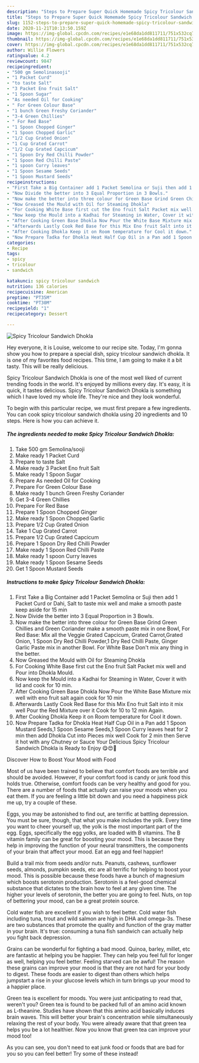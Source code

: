 ```yaml
---
description: "Steps to Prepare Super Quick Homemade Spicy Tricolour Sandwich Dhokla"
title: "Steps to Prepare Super Quick Homemade Spicy Tricolour Sandwich Dhokla"
slug: 1152-steps-to-prepare-super-quick-homemade-spicy-tricolour-sandwich-dhokla
date: 2020-11-21T10:13:50.159Z
image: https://img-global.cpcdn.com/recipes/e1e68da1dd811711/751x532cq70/spicy-tricolour-sandwich-dhokla-recipe-main-photo.jpg
thumbnail: https://img-global.cpcdn.com/recipes/e1e68da1dd811711/751x532cq70/spicy-tricolour-sandwich-dhokla-recipe-main-photo.jpg
cover: https://img-global.cpcdn.com/recipes/e1e68da1dd811711/751x532cq70/spicy-tricolour-sandwich-dhokla-recipe-main-photo.jpg
author: Willie Flowers
ratingvalue: 4.2
reviewcount: 9847
recipeingredient:
- "500 gm Semolinasooji"
- "1 Packet Curd"
- "to taste Salt"
- "3 Packet Eno fruit Salt"
- "1 Spoon Sugar"
- "As needed Oil for Cooking"
- " For Green Colour Base"
- "1 bunch Green Freshy Coriander"
- "3-4 Green Chillies"
- " For Red Base"
- "1 Spoon Chopped Ginger"
- "1 Spoon Chopped Garlic"
- "1/2 Cup Grated Onion"
- "1 Cup Grated Carrot"
- "1/2 Cup Grated Capcicum"
- "1 Spoon Dry Red Chilli Powder"
- "1 Spoon Red Chilli Paste"
- "1 spoon Curry leaves"
- "1 Spoon Sesame Seeds"
- "1 Spoon Mustard Seeds"
recipeinstructions:
- "First Take a Big Container add 1 Packet Semolina or Suji then add 1 Packet Curd or Dahi, Salt to taste mix well and make a smooth paste keep aside for 15 min"
- "Now Divide the better into 3 Equal Proportion in 3 Bowls."
- "Now make the better into three colour for Green Base Grind Green Chillies and Green Coriander make a smooth paste mix in one Bowl, For Red Base: Mix all the Veggie Grated Capcicum, Grated Carrot,Grated Onion, 1 Spoon Dry Red Chilli Powder,1 Dry Red Chilli Paste, Ginger Garlic Paste mix in another Bowl. For White Base Don&#39;t mix any thing in the better."
- "Now Greased the Mould with Oil for Steaming Dhokla"
- "For Cooking White Base first cut the Eno fruit Salt Packet mix well and Pour into Dhokla Mould."
- "Now keep the Mould into a Kadhai for Steaming in Water, Cover it with lid and cook for 10 min."
- "After Cooking Green Base Dhokla Now Pour the White Base Mixture mix well with eno fruit salt again cook for 10 min"
- "Afterwards Lastly Cook Red Base for this Mix Eno fruit Salt into it mix well Pour the Red Mixture over it Cook for 10 to 12 min Again."
- "After Cooking Dhokla Keep it on Room temperature for Cool it down."
- "Now Prepare Tadka for Dhokla Heat Half Cup Oil in a Pan add 1 Spoon Mustard Seeds,1 Spoon Sesame Seeds,1 Spoon Curry leaves heat for 2 min then add Dhokla Cut into Pieces mix well Cook for 2 min then Serve it hot with any Chutney or Sauce Your Delicious Spicy Tricolour Sandwich Dhokla is Ready to Enjoy 😋😍🤩"
categories:
- Recipe
tags:
- spicy
- tricolour
- sandwich

katakunci: spicy tricolour sandwich 
nutrition: 136 calories
recipecuisine: American
preptime: "PT35M"
cooktime: "PT30M"
recipeyield: "1"
recipecategory: Dessert

---
```



![Spicy Tricolour Sandwich Dhokla](https://img-global.cpcdn.com/recipes/e1e68da1dd811711/751x532cq70/spicy-tricolour-sandwich-dhokla-recipe-main-photo.jpg)

Hey everyone, it is Louise, welcome to our recipe site. Today, I'm gonna show you how to prepare a special dish, spicy tricolour sandwich dhokla. It is one of my favorites food recipes. This time, I am going to make it a bit tasty. This will be really delicious.

Spicy Tricolour Sandwich Dhokla is one of the most well liked of current trending foods in the world. It's enjoyed by millions every day. It's easy, it is quick, it tastes delicious. Spicy Tricolour Sandwich Dhokla is something which I have loved my whole life. They're nice and they look wonderful.




To begin with this particular recipe, we must first prepare a few ingredients. You can cook spicy tricolour sandwich dhokla using 20 ingredients and 10 steps. Here is how you can achieve it.

<!--inarticleads1-->

##### The ingredients needed to make Spicy Tricolour Sandwich Dhokla:

1. Take 500 gm Semolina/sooji
1. Make ready 1 Packet Curd
1. Prepare to taste Salt
1. Make ready 3 Packet Eno fruit Salt
1. Make ready 1 Spoon Sugar
1. Prepare As needed Oil for Cooking
1. Prepare  For Green Colour Base
1. Make ready 1 bunch Green Freshy Coriander
1. Get 3-4 Green Chillies
1. Prepare  For Red Base
1. Prepare 1 Spoon Chopped Ginger
1. Make ready 1 Spoon Chopped Garlic
1. Prepare 1/2 Cup Grated Onion
1. Take 1 Cup Grated Carrot
1. Prepare 1/2 Cup Grated Capcicum
1. Prepare 1 Spoon Dry Red Chilli Powder
1. Make ready 1 Spoon Red Chilli Paste
1. Make ready 1 spoon Curry leaves
1. Make ready 1 Spoon Sesame Seeds
1. Get 1 Spoon Mustard Seeds




<!--inarticleads2-->

##### Instructions to make Spicy Tricolour Sandwich Dhokla:

1. First Take a Big Container add 1 Packet Semolina or Suji then add 1 Packet Curd or Dahi, Salt to taste mix well and make a smooth paste keep aside for 15 min
1. Now Divide the better into 3 Equal Proportion in 3 Bowls.
1. Now make the better into three colour for Green Base Grind Green Chillies and Green Coriander make a smooth paste mix in one Bowl, For Red Base: Mix all the Veggie Grated Capcicum, Grated Carrot,Grated Onion, 1 Spoon Dry Red Chilli Powder,1 Dry Red Chilli Paste, Ginger Garlic Paste mix in another Bowl. For White Base Don&#39;t mix any thing in the better.
1. Now Greased the Mould with Oil for Steaming Dhokla
1. For Cooking White Base first cut the Eno fruit Salt Packet mix well and Pour into Dhokla Mould.
1. Now keep the Mould into a Kadhai for Steaming in Water, Cover it with lid and cook for 10 min.
1. After Cooking Green Base Dhokla Now Pour the White Base Mixture mix well with eno fruit salt again cook for 10 min
1. Afterwards Lastly Cook Red Base for this Mix Eno fruit Salt into it mix well Pour the Red Mixture over it Cook for 10 to 12 min Again.
1. After Cooking Dhokla Keep it on Room temperature for Cool it down.
1. Now Prepare Tadka for Dhokla Heat Half Cup Oil in a Pan add 1 Spoon Mustard Seeds,1 Spoon Sesame Seeds,1 Spoon Curry leaves heat for 2 min then add Dhokla Cut into Pieces mix well Cook for 2 min then Serve it hot with any Chutney or Sauce Your Delicious Spicy Tricolour Sandwich Dhokla is Ready to Enjoy 😋😍🤩




Discover How to Boost Your Mood with Food


Most of us have been trained to believe that comfort foods are terrible and should be avoided. However, if your comfort food is candy or junk food this holds true. Otherwise, comfort foods can be very healthy and good for you. There are a number of foods that actually can raise your moods when you eat them. If you are feeling a little bit down and you need a happiness pick me up, try a couple of these.

Eggs, you may be astonished to find out, are terrific at battling depression. You must be sure, though, that what you make includes the yolk. Every time you want to cheer yourself up, the yolk is the most important part of the egg. Eggs, specifically the egg yolks, are loaded with B vitamins. The B vitamin family can be great for boosting your mood. This is because they help in improving the function of your neural transmitters, the components of your brain that affect your mood. Eat an egg and feel happier!

Build a trail mix from seeds and/or nuts. Peanuts, cashews, sunflower seeds, almonds, pumpkin seeds, etc are all terrific for helping to boost your mood. This is possible because these foods have a bunch of magnesium which boosts serotonin production. Serotonin is a feel-good chemical substance that dictates to the brain how to feel at any given time. The higher your levels of serotonin, the better you are going to feel. Nuts, on top of bettering your mood, can be a great protein source.

Cold water fish are excellent if you wish to feel better. Cold water fish including tuna, trout and wild salmon are high in DHA and omega-3s. These are two substances that promote the quality and function of the gray matter in your brain. It's true: consuming a tuna fish sandwich can actually help you fight back depression. 

Grains can be wonderful for fighting a bad mood. Quinoa, barley, millet, etc are fantastic at helping you be happier. They can help you feel full for longer as well, helping you feel better. Feeling starved can be awful! The reason these grains can improve your mood is that they are not hard for your body to digest. These foods are easier to digest than others which helps jumpstart a rise in your glucose levels which in turn brings up your mood to a happier place.

Green tea is excellent for moods. You were just anticipating to read that, weren't you? Green tea is found to be packed full of an amino acid known as L-theanine. Studies have shown that this amino acid basically induces brain waves. This will better your brain's concentration while simultaneously relaxing the rest of your body. You were already aware that that green tea helps you be a lot healthier. Now you know that green tea can improve your mood too!

As you can see, you don't need to eat junk food or foods that are bad for you so you can feel better! Try some of these instead!


